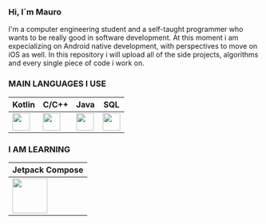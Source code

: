 ### Hi, I´m Mauro

I'm a computer engineering student and a self-taught programmer who wants to be really good in software development. At this moment i am expecializing on Android native development, with perspectives to move on iOS as well. In this repository i will upload all of the side projects, algorithms and every single piece of code i work on.

### MAIN LANGUAGES I USE

| Kotlin  | C/C++ | Java | SQL | 
| ------------- | ------------- |------------- | ------------- |
| <img height="35px" src="https://upload.wikimedia.org/wikipedia/commons/0/06/Kotlin_Icon.svg">  | <img height="35px" src="https://upload.wikimedia.org/wikipedia/commons/1/18/ISO_C%2B%2B_Logo.svg"> |  <img height="35px" src="https://www.svgrepo.com/show/184143/java.svg"> | <img height="35px" src="https://symbols.getvecta.com/stencil_28/61_sql-database-generic.90b41636a8.svg"> 


### I AM LEARNING

| Jetpack Compose| 
|   ------------- |
| <img height="70px" src="https://tabris.com/wp-content/uploads/2021/06/jetpack-compose-icon_RGB.png">|
